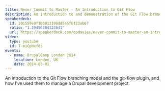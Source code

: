 ```yaml
---
title: Never Commit to Master - An Introduction to Git Flow
description: An introduction to and demonstration of the Git Flow branching model.
speakerdeck:
  id: 201559e0f103013198dd5a5f6f23ab67
  ratio: "1.29456384323641"
  url: https://speakerdeck.com/opdavies/never-commit-to-master-an-introduction-to-git-flow
video:
  type: youtube
  id: T-miCpHxfds
events:
  - name: DrupalCamp London 2014
    location: London, UK
    date: 2014-03-01
---
```


An introduction to the Git Flow branching model and the git-flow plugin, and how I’ve used them to manage a Drupal development project.
